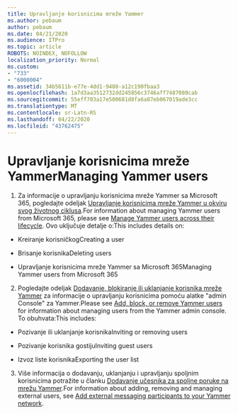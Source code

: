 ```yaml
---
title: Upravljanje korisnicima mreže Yammer
ms.author: pebaum
author: pebaum
ms.date: 04/21/2020
ms.audience: ITPro
ms.topic: article
ROBOTS: NOINDEX, NOFOLLOW
localization_priority: Normal
ms.custom:
- "733"
- "6000004"
ms.assetid: 34b5611b-e77e-4dd1-9480-a12c190fbaa3
ms.openlocfilehash: 1a7d3aa3512732dd245856c3746aff7487080cab
ms.sourcegitcommit: 55eff703a17e500681d8fa6a87eb067019ade3cc
ms.translationtype: MT
ms.contentlocale: sr-Latn-RS
ms.lasthandoff: 04/22/2020
ms.locfileid: "43762475"
---
```

# <a name="managing-yammer-users"></a><span data-ttu-id="d33b2-102">Upravljanje korisnicima mreže Yammer</span><span class="sxs-lookup"><span data-stu-id="d33b2-102">Managing Yammer users</span></span>

1. <span data-ttu-id="d33b2-103">Za informacije o upravljanju korisnicima mreže Yammer sa Microsoft 365, pogledajte odeljak [Upravljanje korisnicima mreže Yammer u okviru svog životnog ciklusa](https://docs.microsoft.com/yammer/manage-yammer-users/manage-users-across-their-lifecycle).</span><span class="sxs-lookup"><span data-stu-id="d33b2-103">For information about managing Yammer users from Microsoft 365, please see [Manage Yammer users across their lifecycle](https://docs.microsoft.com/yammer/manage-yammer-users/manage-users-across-their-lifecycle).</span></span> <span data-ttu-id="d33b2-104">Ovo uključuje detalje o:</span><span class="sxs-lookup"><span data-stu-id="d33b2-104">This includes details on:</span></span>

  - <span data-ttu-id="d33b2-105">Kreiranje korisničkog</span><span class="sxs-lookup"><span data-stu-id="d33b2-105">Creating a user</span></span>

  - <span data-ttu-id="d33b2-106">Brisanje korisnika</span><span class="sxs-lookup"><span data-stu-id="d33b2-106">Deleting users</span></span>

  - <span data-ttu-id="d33b2-107">Upravljanje korisnicima mreže Yammer sa Microsoft 365</span><span class="sxs-lookup"><span data-stu-id="d33b2-107">Managing Yammer users from Microsoft 365</span></span>

2. <span data-ttu-id="d33b2-108">Pogledajte odeljak [Dodavanje, blokiranje ili uklanjanje korisnika mreže Yammer](https://alchemyportal.azurewebsites.net/Rule/ManageYammer%20users%20across%20their%20lifecycle%20from%20Office%20365) za informacije o upravljanju korisnicima pomoću alatke "admin Console" za Yammer.</span><span class="sxs-lookup"><span data-stu-id="d33b2-108">Please see [Add, block, or remove Yammer users](https://alchemyportal.azurewebsites.net/Rule/ManageYammer%20users%20across%20their%20lifecycle%20from%20Office%20365) for information about managing users from the Yammer admin console.</span></span> <span data-ttu-id="d33b2-109">To obuhvata:</span><span class="sxs-lookup"><span data-stu-id="d33b2-109">This includes:</span></span>

  - <span data-ttu-id="d33b2-110">Pozivanje ili uklanjanje korisnika</span><span class="sxs-lookup"><span data-stu-id="d33b2-110">Inviting or removing users</span></span>

  - <span data-ttu-id="d33b2-111">Pozivanje korisnika gostiju</span><span class="sxs-lookup"><span data-stu-id="d33b2-111">Inviting guest users</span></span>

  - <span data-ttu-id="d33b2-112">Izvoz liste korisnika</span><span class="sxs-lookup"><span data-stu-id="d33b2-112">Exporting the user list</span></span>

3. <span data-ttu-id="d33b2-113">Više informacija o dodavanju, uklanjanju i upravljanju spoljnim korisnicima potražite u članku [Dodavanje učesnika za spoljne poruke na mrežu Yammer](https://docs.microsoft.com/yammer/work-with-external-users/add-external-participants).</span><span class="sxs-lookup"><span data-stu-id="d33b2-113">For information about adding, removing and managing external users, see [Add external messaging participants to your Yammer network](https://docs.microsoft.com/yammer/work-with-external-users/add-external-participants).</span></span>
